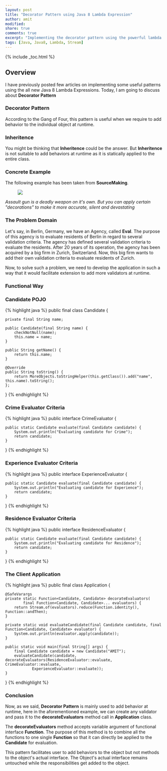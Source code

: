 ```yaml
---
layout: post
title: "Decorator Pattern using Java 8 Lambda Expression"
author: amit
modified:
share: true
comments: true
excerpt: "Implementing the decorator pattern using the powerful lambda expressions"
tags: [Java, Java8, Lambda, Stream]
---
```


{% include _toc.html %}

## Overview

I have previously posted few articles on implementing some useful patterns using the all new Java 8 Lambda Expressions. Today, I am going to discuss about **Decorator Pattern**

### Decorator Pattern

According to the Gang of Four, this pattern is useful when we require to add behavior to the individual object at runtime.

### Inheritence

You might be thinking that **Inheritence** could be the answer. But **Inheritence** is not suitable to add behaviors at runtime as it is statically applied to the entire class.

### Concrete Example

The following example has been taken from **SourceMaking**.

<figure>
	<img src="https://sourcemaking.com/files/v2/content/patterns/Decorator_example-2x.png"></a>
</figure>

*Assault gun is a deadly weapon on it's own. But you can apply certain "decorations" to make it more accurate, silent and devastating*

### The Problem Domain

Let's say, in Berlin, Germany, we have an Agency, called **Eval**. The purpose of this agency is to evaluate residents of Berlin in regard to several validation criteria. The agency has defined several validation criteria to evaluate the residents. After 20 years of its operation, the agency has been acquired by a big firm in Zurich, Switzerland. Now, this big firm wants to add their own validation criteria to evaluate residents of Zurich.

Now, to solve such a problem, we need to develop the application in such a way that it would facilitate extension to add more validators at runtime.

### Functional Way

### Candidate POJO

{% highlight java %}
public final class Candidate {

	private final String name;

	public Candidate(final String name) {
		checkNotNull(name);
		this.name = name;
	}

	public String getName() {
		return this.name;
	}

	@Override
	public String toString() {
		return MoreObjects.toStringHelper(this.getClass()).add("name", this.name).toString();
	};

}
{% endhighlight %}

### Crime Evaluator Criteria

{% highlight java %}
public interface CrimeEvaluator {

	public static Candidate evaluate(final Candidate candidate) {
		System.out.println("Evaluating candidate for Crime");
		return candidate;
	}
}
{% endhighlight %}

### Experience Evaluator Criteria

{% highlight java %}
public interface ExperienceEvaluator {

	public static Candidate evaluate(final Candidate candidate) {
		System.out.println("Evaluating candidate for Experience");
		return candidate;
	}

}
{% endhighlight %}

### Residence Evaluator Criteria

{% highlight java %}
public interface ResidenceEvaluator {

	public static Candidate evaluate(final Candidate candidate) {
		System.out.println("Evaluating candidate for Residence");
		return candidate;
	}

}
{% endhighlight %}

### The Client Application

{% highlight java %}
public final class Application {

	@SafeVarargs
	private static Function<Candidate, Candidate> decorateEvaluators(
			final Function<Candidate, Candidate>... evaluators) {
		return Stream.of(evaluators).reduce(Function.identity(), Function::andThen);
	}

	private static void evaluateCandidate(final Candidate candidate, final Function<Candidate, Candidate> evaluator) {
		System.out.println(evaluator.apply(candidate));
	}

	public static void main(final String[] args) {
		final Candidate candidate = new Candidate("AMIT");
		evaluateCandidate(candidate, decorateEvaluators(ResidenceEvaluator::evaluate, CrimeEvaluator::evaluate,
				ExperienceEvaluator::evaluate));
	}

}
{% endhighlight %}

### Conclusion

Now, as we said, **Decorator Pattern** is mainly used to add behavior at runtime, here in the aforementioned example, we can create any validator and pass it to the **decorateEvaluators** method call in **Application** class.

The **decorateEvaluators** method accepts variable argument of functional interface **Function**. The purpose of this method is to combine all the functions to one single **Function** so that it can directly be applied to the **Candidate** for evaluation.

This pattern facilitates user to add behaviors to the object but not methods to the object's actual interface.
The Object's actual interface remains untouched while the responsibilities get added to the object.
